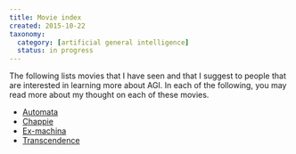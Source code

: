 ```yaml
---
title: Movie index
created: 2015-10-22
taxonomy:
  category: [artificial general intelligence]
  status: in progress
---
```


The following lists movies that I have seen and that I suggest to people that are interested in learning more about AGI. In each of the following, you may read more about my thought on each of these movies.

* [Automata](automata)
* [Chappie](chappie)
* [Ex-machina](ex-machina)
* [Transcendence](transcendence)
